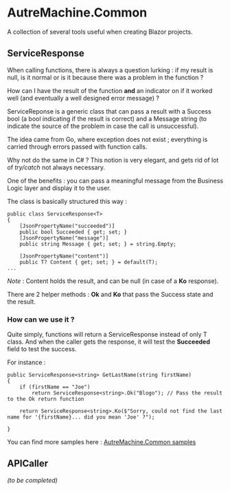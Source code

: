# AutreMachine.Common

A collection of several tools useful when creating Blazor projects.

## ServiceResponse
When calling functions, there is always a question lurking : if my result is null, is it normal or is it because there was a problem in the function ?

How can I have the result of the function **and** an indicator on if it worked well (and eventually a well designed error message) ?

ServiceReponse<T> is a generic class that can pass a result with a Success bool (a bool indicating if the result is correct) and a Message string (to indicate the source of the problem in case the call is unsuccessful).

The idea came from Go, where exception does not exist ; everything is carried through errors passed with function calls.

Why not do the same in C# ? This notion is very elegant, and gets rid of lot of *try/catch* not always necessary.

One of the benefits : you can pass a meaningful message from the Business Logic layer and display it to the user.

The class is basically structured this way :

```
public class ServiceResponse<T>
{
    [JsonPropertyName("succeeded")]
    public bool Succeeded { get; set; }
    [JsonPropertyName("message")]
    public string Message { get; set; } = string.Empty;

    [JsonPropertyName("content")]
    public T? Content { get; set; } = default(T);
...
```

*Note* : Content holds the result, and can be null (in case of a **Ko** response).

There are 2 helper methods : **Ok** and **Ko** that pass the Success state and the result.

### How can we use it ?

Quite simply, functions will return a ServiceResponse<T> instead of only T class.
And when the caller gets the response, it will test the **Succeeded** field to test the success.

For instance :
```
public ServiceResponse<string> GetLastName(string firstName)
{
    if (firstName == "Joe")
        return ServiceResponse<string>.Ok("Blogo"); // Pass the result to the Ok return function

    return ServiceResponse<string>.Ko($"Sorry, could not find the last name for '{firstName}... did you mean 'Joe' ?");

}
```

You can find more samples here :
[AutreMachine.Common samples](https://github.com/AutreMachine/AutreMachine.Common/tree/master/AutreMachine.Common.Samples)


## APICaller
*(to be completed)*
